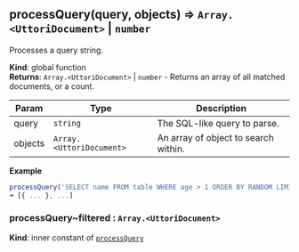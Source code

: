 <a name="processQuery"></a>

## processQuery(query, objects) ⇒ <code>Array.&lt;UttoriDocument&gt;</code> \| <code>number</code>
Processes a query string.

**Kind**: global function  
**Returns**: <code>Array.&lt;UttoriDocument&gt;</code> \| <code>number</code> - Returns an array of all matched documents, or a count.  

| Param | Type | Description |
| --- | --- | --- |
| query | <code>string</code> | The SQL-like query to parse. |
| objects | <code>Array.&lt;UttoriDocument&gt;</code> | An array of object to search within. |

**Example**  
```js
processQuery('SELECT name FROM table WHERE age > 1 ORDER BY RANDOM LIMIT 3', [{ ... }, ...]);
➜ [{ ... }, ...]
```
<a name="processQuery..filtered"></a>

### processQuery~filtered : <code>Array.&lt;UttoriDocument&gt;</code>
**Kind**: inner constant of [<code>processQuery</code>](#processQuery)  
